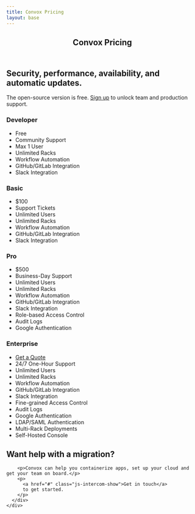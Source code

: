 ```yaml
---
title: Convox Pricing
layout: base
---
```


<header class="cost">
  <div class="container"><h2>Convox Pricing</h2></div>
</header>

<div class="pricing">
  <section id="intro">
    <div class="container">
      <div class="content">
        <h2>Security, performance, availability, and automatic updates.</h2>
        <p>
          The open-source version is free.
          <a href="https://console.convox.com/grid/signup">Sign up</a> to unlock team and production support.
        </p>
      </div>
    </div>
  </section>

  <section id="features">
    <div class="container">
      <div class="plan col-xs-12 col-md-3">
        <h3>Developer</h3>
        <ul>
          <li class="price highlight">Free</li>
          <li class="highlight">Community Support</li>
          <li>Max 1 User</li>
          <li>Unlimited Racks</li>
          <li>Workflow Automation</li>
          <li>GitHub/GitLab Integration</li>
          <li>Slack Integration</li>
        </ul>
      </div>
      <div class="plan col-xs-12 col-md-3">
        <h3>Basic</h3>
        <ul>
          <li class="price monthly highlight">$100</li>
          <li class="highlight">Support Tickets</li>
          <li class="upgrade">Unlimited Users</li>
          <li>Unlimited Racks</li>
          <li>Workflow Automation</li>
          <li>GitHub/GitLab Integration</li>
          <li>Slack Integration</li>
        </ul>
      </div>
      <div class="plan col-xs-12 col-md-3">
        <h3>Pro</h3>
        <ul>
          <li class="price monthly highlight">$500</li>
          <li class="highlight">Business-Day Support</li>
          <li class="upgrade">Unlimited Users</li>
          <li>Unlimited Racks</li>
          <li>Workflow Automation</li>
          <li>GitHub/GitLab Integration</li>
          <li>Slack Integration</li>
          <li>Role-based Access Control</li>
          <li>Audit Logs</li>
          <li>Google Authentication</li>
        </ul>
      </div>
      <div class="plan col-xs-12 col-md-3">
        <h3>Enterprise</h3>
        <ul>
          <li class="price highlight"><a href="#" class="js-intercom-show">Get a Quote</a></li>
          <li class="highlight">24/7 One-Hour Support</li>
          <li class="upgrade">Unlimited Users</li>
          <li>Unlimited Racks</li>
          <li>Workflow Automation</li>
          <li>GitHub/GitLab Integration</li>
          <li>Slack Integration</li>
          <li class="upgrade">Fine-grained Access Control</li>
          <li>Audit Logs</li>
          <li>Google Authentication</li>
          <li>LDAP/SAML Authentication</li>
          <li>Multi-Rack Deployments</li>
          <li>Self-Hosted Console</li>
        </ul>
      </div>
    </div>
  </section>

  <section id="services">
    <div class="container">
      <div class="content">
        <h2>Want help with a migration?</h2>

        <p>Convox can help you containerize apps, set up your cloud and get your team on board.</p>
        <p>
          <a href="#" class="js-intercom-show">Get in touch</a>
          to get started.
        </p>
      </div>
    </div>
  </section>
</div>
